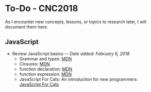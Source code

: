 # To-Do - CNC2018

As I encounter new concepts, lessons, or topics to research later, I will document them here.

## JavaScript

* Review JavaScript basics -- *Date added: February 6, 2018*
   * Grammar and types: [MDN](https://developer.mozilla.org/en-US/docs/Web/JavaScript/Guide/Grammar_and_types#Unicode)
   * Closures: [MDN](https://developer.mozilla.org/en-US/docs/Web/JavaScript/Closures)
   * function declaration: [MDN](https://developer.mozilla.org/en-US/docs/Web/JavaScript/Reference/Statements/function)
   * function expression: [MDN](https://developer.mozilla.org/en-US/docs/Web/JavaScript/Reference/Operators/function)
   * JavaScript For Cats: An introduction for new programmers: [JavaScript For Cats](http://jsforcats.com/)
